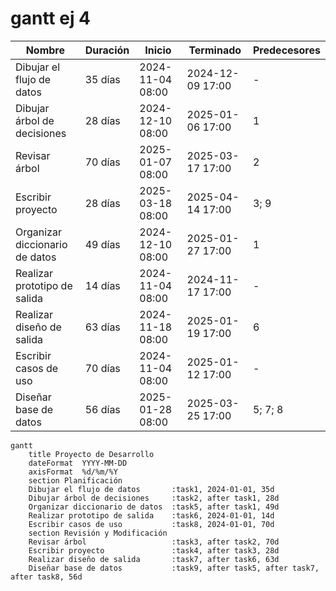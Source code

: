 # gantt ej 4
| Nombre                        | Duración | Inicio           | Terminado       | Predecesores |
|-------------------------------|----------|------------------|-----------------|--------------|
| Dibujar el flujo de datos     | 35 días  | 2024-11-04 08:00 | 2024-12-09 17:00 | -            |
| Dibujar árbol de decisiones   | 28 días  | 2024-12-10 08:00 | 2025-01-06 17:00 | 1            |
| Revisar árbol                 | 70 días  | 2025-01-07 08:00 | 2025-03-17 17:00 | 2            |
| Escribir proyecto             | 28 días  | 2025-03-18 08:00 | 2025-04-14 17:00 | 3; 9         |
| Organizar diccionario de datos| 49 días  | 2024-12-10 08:00 | 2025-01-27 17:00 | 1            |
| Realizar prototipo de salida  | 14 días  | 2024-11-04 08:00 | 2024-11-17 17:00 | -            |
| Realizar diseño de salida     | 63 días  | 2024-11-18 08:00 | 2025-01-19 17:00 | 6            |
| Escribir casos de uso         | 70 días  | 2024-11-04 08:00 | 2025-01-12 17:00 | -            |
| Diseñar base de datos         | 56 días  | 2025-01-28 08:00 | 2025-03-25 17:00 | 5; 7; 8      |

```mermaid
gantt
    title Proyecto de Desarrollo
    dateFormat  YYYY-MM-DD
    axisFormat  %d/%m/%Y
    section Planificación
    Dibujar el flujo de datos       :task1, 2024-01-01, 35d
    Dibujar árbol de decisiones     :task2, after task1, 28d
    Organizar diccionario de datos  :task5, after task1, 49d
    Realizar prototipo de salida    :task6, 2024-01-01, 14d
    Escribir casos de uso           :task8, 2024-01-01, 70d
    section Revisión y Modificación
    Revisar árbol                   :task3, after task2, 70d
    Escribir proyecto               :task4, after task3, 28d
    Realizar diseño de salida       :task7, after task6, 63d
    Diseñar base de datos           :task9, after task5, after task7, after task8, 56d
